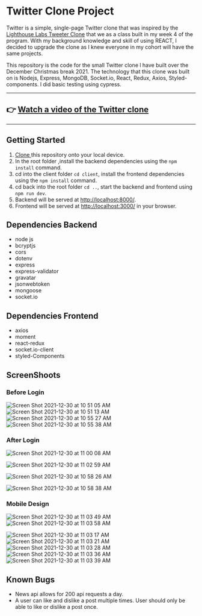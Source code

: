 # Twitter Clone Project

Twitter is a simple, single-page Twitter clone that was inspired by the [Lighthouse Labs Tweeter Clone](https://github.com/mata0050/tweeter) that we as a class built in my week 4 of the program. With my background knowledge and skill of using REACT, l decided to upgrade the clone as l knew everyone in my cohort will have the same projects.

This repository is the code for the small Twitter clone l have built over the December Christmas break 2021. The technology that this clone was built on is Nodejs, Express, MongoDB, Socket.io, React, Redux, Axios, Styled-components. l did basic testing using cypress.

___
## 👉 [Watch a video of the Twitter clone](https://youtu.be/_fJvuyd4FqA)
___
## Getting Started

1. [Clone ](https://github.com/mata0050/twitter-clone.git) this repository onto your local device.
2. In the root folder ,install the backend dependencies using the `npm install` command.
3. cd into the client folder `cd client`, install the frontend dependencies using the `npm install` command.
4. cd back into the root folder `cd ..`, start the backend and frontend using `npm run dev`.
5. Backend will be served at <http://localhost:8000/>.
4. Frontend will be served at <http://localhost:3000/> in your browser.

## Dependencies Backend

- node js
- bcryptjs
- cors
- dotenv
- express
- express-validator
- gravatar
- jsonwebtoken
- mongoose
- socket.io

## Dependencies Frontend

- axios
- moment
- react-redux
- socket.io-client
- styled-Components

## ScreenShoots

### Before Login

![Screen Shot 2021-12-30 at 10 51 05 AM](https://user-images.githubusercontent.com/58061791/147773620-13fb9100-c758-48e2-bde8-cecf3f802fa1.png)
![Screen Shot 2021-12-30 at 10 51 13 AM](https://user-images.githubusercontent.com/58061791/147773621-3d4bb3d0-7d47-4727-aa80-812f727f8755.png)
![Screen Shot 2021-12-30 at 10 55 27 AM](https://user-images.githubusercontent.com/58061791/147773622-15c088f3-9bbf-42e1-a639-50026b664e65.png)
![Screen Shot 2021-12-30 at 10 55 38 AM](https://user-images.githubusercontent.com/58061791/147773623-49365007-8c8e-4d51-a235-7ca35d897225.png)



### After Login

![Screen Shot 2021-12-30 at 11 00 08 AM](https://user-images.githubusercontent.com/58061791/147773804-2fc40e81-5e3b-4dfa-81af-81bd33e5e9bc.png)

![Screen Shot 2021-12-30 at 11 02 59 AM](https://user-images.githubusercontent.com/58061791/147773807-889751f7-df62-4292-a012-a9d0d24cd520.png)

![Screen Shot 2021-12-30 at 10 58 26 AM](https://user-images.githubusercontent.com/58061791/147773624-f7a50f27-fbf9-4fa1-9fe3-ab91235fb700.png)

![Screen Shot 2021-12-30 at 10 58 38 AM](https://user-images.githubusercontent.com/58061791/147773626-e7cb4350-9a0a-415b-a143-0812c389f732.png)


### Mobile Design

![Screen Shot 2021-12-30 at 11 03 49 AM](https://user-images.githubusercontent.com/58061791/147773801-876c1eda-9b29-4354-ad32-4f0f12f0bcc5.png)
![Screen Shot 2021-12-30 at 11 03 58 AM](https://user-images.githubusercontent.com/58061791/147773803-00408b32-31ff-4dbc-9b1b-ca0e0a37dbb4.png)




![Screen Shot 2021-12-30 at 11 03 17 AM](https://user-images.githubusercontent.com/58061791/147773808-6842c81b-91c1-4b96-afb7-d4a704d584ed.png)
![Screen Shot 2021-12-30 at 11 03 21 AM](https://user-images.githubusercontent.com/58061791/147773809-72de1857-0593-45b8-83e4-4889b41212f6.png)
![Screen Shot 2021-12-30 at 11 03 28 AM](https://user-images.githubusercontent.com/58061791/147773810-55dd9eff-37db-4ae8-8b9a-f6c0d0e78e28.png)
![Screen Shot 2021-12-30 at 11 03 36 AM](https://user-images.githubusercontent.com/58061791/147773811-8394b575-5eee-4edc-b93f-8cfe2c5d72f3.png)
![Screen Shot 2021-12-30 at 11 03 39 AM](https://user-images.githubusercontent.com/58061791/147773812-e844e54c-7ca3-453f-a552-e86219d147fd.png)


## Known Bugs

- News api allows for 200 api requests a day.
- A user can like and dislike a post multiple times. User should only be able to like or dislike a post once.

